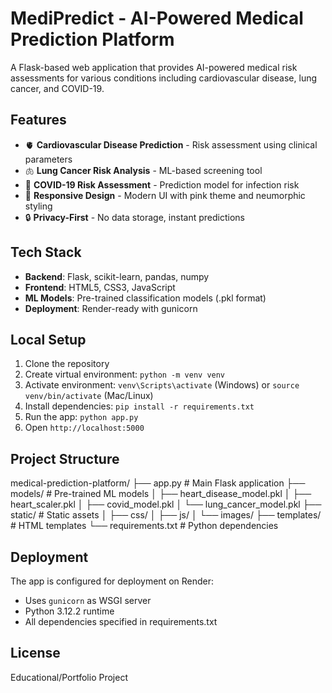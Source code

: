 # MediPredict - AI-Powered Medical Prediction Platform

A Flask-based web application that provides AI-powered medical risk assessments for various conditions including cardiovascular disease, lung cancer, and COVID-19.

## Features
- 🫀 **Cardiovascular Disease Prediction** - Risk assessment using clinical parameters
- 🫁 **Lung Cancer Risk Analysis** - ML-based screening tool
- 🦠 **COVID-19 Risk Assessment** - Prediction model for infection risk
- 📱 **Responsive Design** - Modern UI with pink theme and neumorphic styling
- 🔒 **Privacy-First** - No data storage, instant predictions

## Tech Stack
- **Backend**: Flask, scikit-learn, pandas, numpy
- **Frontend**: HTML5, CSS3, JavaScript
- **ML Models**: Pre-trained classification models (.pkl format)
- **Deployment**: Render-ready with gunicorn

## Local Setup
1. Clone the repository
2. Create virtual environment: `python -m venv venv`
3. Activate environment: `venv\Scripts\activate` (Windows) or `source venv/bin/activate` (Mac/Linux)
4. Install dependencies: `pip install -r requirements.txt`
5. Run the app: `python app.py`
6. Open `http://localhost:5000`

## Project Structure
medical-prediction-platform/
├── app.py # Main Flask application
├── models/ # Pre-trained ML models
│ ├── heart_disease_model.pkl
│ ├── heart_scaler.pkl
│ ├── covid_model.pkl
│ └── lung_cancer_model.pkl
├── static/ # Static assets
│ ├── css/
│ ├── js/
│ └── images/
├── templates/ # HTML templates
└── requirements.txt # Python dependencies

## Deployment
The app is configured for deployment on Render:
- Uses `gunicorn` as WSGI server
- Python 3.12.2 runtime
- All dependencies specified in requirements.txt

## License
Educational/Portfolio Project
